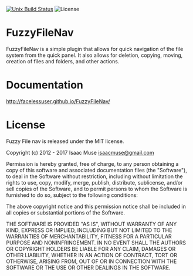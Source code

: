 [![Unix Build Status][travis-image]][travis-link]
![License][license-image]
# FuzzyFileNav

FuzzyFileNav is a simple plugin that allows for quick navigation of the file system from the quick panel.  It also allows for deletion, copying, moving, creation of files and folders, and other actions.

# Documentation

http://facelessuser.github.io/FuzzyFileNav/

# License

Fuzzy File nav is released under the MIT license.

Copyright (c) 2012 - 2017 Isaac Muse <isaacmuse@gmail.com>

Permission is hereby granted, free of charge, to any person obtaining a copy of this software and associated documentation files (the "Software"), to deal in the Software without restriction, including without limitation the rights to use, copy, modify, merge, publish, distribute, sublicense, and/or sell copies of the Software, and to permit persons to whom the Software is furnished to do so, subject to the following conditions:

The above copyright notice and this permission notice shall be included in all copies or substantial portions of the Software.

THE SOFTWARE IS PROVIDED "AS IS", WITHOUT WARRANTY OF ANY KIND, EXPRESS OR IMPLIED, INCLUDING BUT NOT LIMITED TO THE WARRANTIES OF MERCHANTABILITY, FITNESS FOR A PARTICULAR PURPOSE AND NONINFRINGEMENT. IN NO EVENT SHALL THE AUTHORS OR COPYRIGHT HOLDERS BE LIABLE FOR ANY CLAIM, DAMAGES OR OTHER LIABILITY, WHETHER IN AN ACTION OF CONTRACT, TORT OR OTHERWISE, ARISING FROM, OUT OF OR IN CONNECTION WITH THE SOFTWARE OR THE USE OR OTHER DEALINGS IN THE SOFTWARE.

[travis-image]: https://img.shields.io/travis/facelessuser/FuzzyFileNav/master.svg
[travis-link]: https://travis-ci.org/facelessuser/FuzzyFileNav
[license-image]: https://img.shields.io/badge/license-MIT-blue.svg
